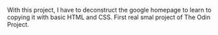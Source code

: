 With this project, I have to deconstruct the google homepage to learn to copying it with basic HTML and CSS.
First real smal project of The Odin Project.